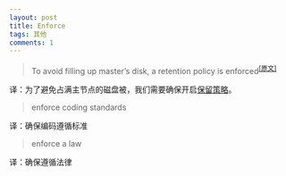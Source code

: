 ```yaml
---
layout: post
title: Enforce
tags: 其他
comments: 1
---
```




> To avoid filling up master’s disk, a retention policy is enforced<sup>[[原文]](https://kubernetes.io/docs/tasks/debug-application-cluster/events-stackdriver/)</sup>

译：为了避免占满主节点的磁盘被，我们需要确保开启<u>保留策略</u>。

> enforce coding standards

译：确保编码遵循标准

> enforce a law

译：确保遵循法律